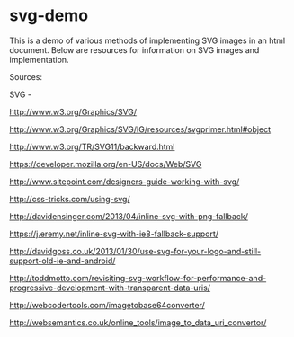 svg-demo
========

This is a demo of various methods of implementing SVG images in an html document.  Below are resources for information on SVG images and implementation.

Sources:

SVG - 

http://www.w3.org/Graphics/SVG/

http://www.w3.org/Graphics/SVG/IG/resources/svgprimer.html#object

http://www.w3.org/TR/SVG11/backward.html

https://developer.mozilla.org/en-US/docs/Web/SVG

http://www.sitepoint.com/designers-guide-working-with-svg/

http://css-tricks.com/using-svg/

http://davidensinger.com/2013/04/inline-svg-with-png-fallback/

https://j.eremy.net/inline-svg-with-ie8-fallback-support/

http://davidgoss.co.uk/2013/01/30/use-svg-for-your-logo-and-still-support-old-ie-and-android/

http://toddmotto.com/revisiting-svg-workflow-for-performance-and-progressive-development-with-transparent-data-uris/

http://webcodertools.com/imagetobase64converter/

http://websemantics.co.uk/online_tools/image_to_data_uri_convertor/

